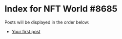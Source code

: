 # Index for NFT World #8685
Posts will be displayed in the order below:

- [Your first post](./001-first.md)

